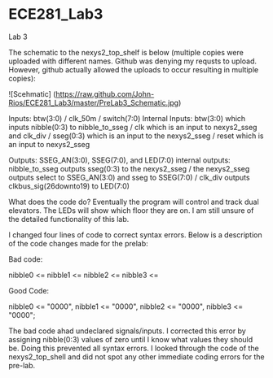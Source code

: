 ECE281_Lab3
===========

Lab 3

The schematic to the nexys2_top_shelf is below (multiple copies were uploaded with different names. Github was denying my requsts to upload. However, github actually allowed the uploads to occur resulting in multiple copies):

![Scehmatic] (https://raw.github.com/John-Rios/ECE281_Lab3/master/PreLab3_Schematic.jpg)

Inputs: btw(3:0) / clk_50m / switch(7:0)
Internal Inputs: btw(3:0) which inputs nibble(0:3) to nibble_to_sseg / clk which is an input to nexys2_sseg and clk_div / sseg(0:3) which is an input to the nexys2_sseg / reset which is an input to nexys2_sseg

Outputs: SSEG_AN(3:0), SSEG(7:0), and LED(7:0)
internal outputs: nibble_to_sseg outputs sseg(0:3) to the nexys2_sseg / the nexys2_sseg outputs select to SSEG_AN(3:0) and sseg to SSEG(7:0) / clk_div outputs clkbus_sig(26downto19) to LED(7:0)

What does the code do? Eventually the program will control and track dual elevators. The LEDs will show which floor they are on. I am still unsure of the detailed functionality of this lab.

I changed four lines of code to correct syntax errors. Below is a description of the code changes made for the prelab:

Bad code:

nibble0 <= 
nibble1 <= 
nibble2 <= 
nibble3 <= 

Good Code: 

nibble0 <= "0000",
nibble1 <= "0000",
nibble2 <= "0000",
nibble3 <= "0000";

The bad code ahad undeclared signals/inputs. I corrected this error by assigning nibble(0:3) values of zero until I know what values they should be. Doing this prevented all syntax errors. I looked through the code of the nexys2_top_shell and did not spot any other immediate coding errors for the pre-lab.

